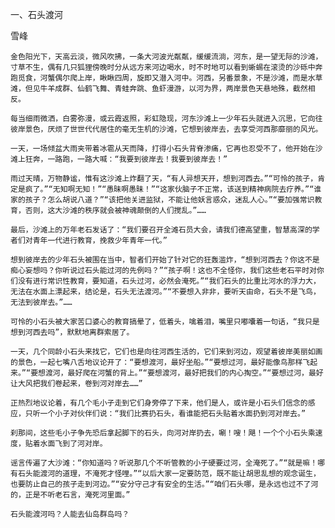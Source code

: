 一、石头渡河

雪峰


    金色阳光下，天高云淡，微风吹拂，一条大河波光粼粼，缓缓流淌，河东，是一望无际的沙滩，寸草不生，偶有几只狐狸傍晚时分从远方来河边喝水，时不时地可以看到蜥蜴在滚烫的沙砾中奔跑觅食，河蟹偶尔爬上岸，瞅瞅四周，旋即又潜入河中。河西，另番景象，不是沙滩，而是水草滩，但见牛羊成群、仙鹤飞舞、青蛙奔跳、鱼虾漫游，以河为界，两岸景色天悬地殊，截然相反。

    每当细雨微洒，白雾弥漫，或云霞返照，彩虹隐现，河东沙滩上一少年石头就进入沉思，它向往彼岸景色，厌烦了世世代代居住的毫无生机的沙滩，它想到彼岸去，去享受河西那靡丽的风光。

    一天，一场倾盆大雨夹带着冰雹从天而降，打得小石头背脊渗痛，它再也忍受不了，他开始在沙滩上狂奔，一路跑，一路大喊：“我要到彼岸去！我要到彼岸去！”

    雨过天晴，万物静谧，惟有这沙滩上炸翻了天，“有人异想天开，想到河西去。”“可怜的孩子，肯定是疯了。”“无知啊无知！”“愚昧啊愚昧！”“这家伙脑子不正常，该送到精神病院去疗养。”“谁家的孩子？怎么胡说八道？”“该把他关进监狱，不能让他妖言惑众，迷乱人心。”“要加强常识教育，否则，这大沙滩的秩序就会被神魂颠倒的人们搅乱。”……

    最后，沙滩上的万年老石发话了：“我们要召开全滩石员大会，请我们德高望重，智慧高深的学者们对青年一代进行教育，挽救少年青年一代。”

    想到彼岸去的少年石头被围在当中，智者们开始了针对它的狂轰滥炸，“想到河西去？你这不是痴心妄想吗？你听说过石头能过河的先例吗？”“孩子啊！这也不全怪你，我们这些老石平时对你们没有进行常识性教育，要知道，石头过河，必然会淹死。”“我们石头的比重比河水的浮力大，无法在水面上漂起来，结论是，石头无法渡河。”“不要想入非非，要听天由命，石头不是飞鸟，无法到彼岸去。”……

    可怜的小石头被大家苦口婆心的教育搞晕了，低着头，噙着泪，嘴里只嘟囔着一句话，“我只是想到河西去吗”，默默地离群索居了。

    一天，几个同龄小石头来找它，它们也是向往河西生活的，它们来到河边，观望着彼岸美丽如画的景色，一起七嘴八舌地议论开了：“要想渡河，最好坐船。”“要想过河，最好能像鸟那样飞起来。”“要想渡河，最好爬在河蟹的背上。”“要想渡河，最好把我们的内心掏空。”“要想过河，最好让大风把我们卷起来，卷到河对岸去……”

    正热烈地议论着，有几个毛小子走到它们身旁停了下来，他们是人，或许是小石头们信念的感应，只听一个小子对伙伴们说：“我们比赛扔石头，看谁能把石头贴着水面扔到河对岸去。”

    刹那间，这些毛小子争先恐后拿起脚下的石头，向河对岸扔去，唰！嗖！飓！一个个小石头乘速度，贴着水面飞到了河对岸。

    谣言传遍了大沙滩：“你知道吗？听说那几个不听管教的小子硬要过河，全淹死了。”“就是嘛！哪有石头能渡河的道理，不淹死才怪哩。”“以后大家一定要防范，既不能让胡思乱想的观念诞生，也要防止自己的孩子走到河边。”“安分守己才有安全的生活。”“咱们石头哪，是永远也过不了河的，正是不听老石言，淹死河里面。”

    石头能渡河吗？人能去仙岛群岛吗？	



